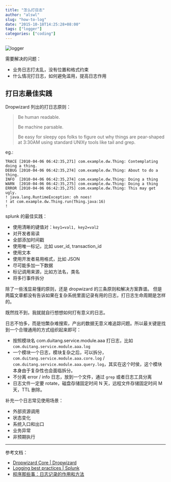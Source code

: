 ```yaml
---
title: "怎么打日志"
author: "alswl"
slug: "how-to-log"
date: "2015-10-18T14:25:28+08:00"
tags: ["logger"]
categories: ["coding"]
---
```


![logger](https://4ocf5n.dijingchao.com/upload_dropbox/201510/logger.jpg)

需要解决的问题：

* 业务日志打太乱，没有位置和格式约束
* 什么情况打日志，如何避免滥用，提高日志作用

## 打日志最佳实践

Dropwizard 列出的打日志原则：

> Be human readable.
> 
> Be machine parsable.
> 
> Be easy for sleepy ops folks to figure out why things are pear-shaped at 3:30AM using standard UNIXy tools like tail and grep.

eg.:

```
TRACE [2010-04-06 06:42:35,271] com.example.dw.Thing: Contemplating doing a thing.
DEBUG [2010-04-06 06:42:35,274] com.example.dw.Thing: About to do a thing.
INFO  [2010-04-06 06:42:35,274] com.example.dw.Thing: Doing a thing
WARN  [2010-04-06 06:42:35,275] com.example.dw.Thing: Doing a thing
ERROR [2010-04-06 06:42:35,275] com.example.dw.Thing: This may get ugly.
! java.lang.RuntimeException: oh noes!
! at com.example.dw.Thing.run(Thing.java:16)
!
```

splunk 的最佳实践：

* 使用清晰的键值对：`key1=val1, key2=val2`
* 对开发者易读
* 全部添加时间戳
* 使用唯一标记，比如 user_id, transaction_id
* 使用文本
* 使用开发者易用格式，比如 JSON
* 尽可能多加一下数据
* 标记调用来源，比如方法名，类名
* 将多行事件拆分

除了一些浅显易懂的原则，还是 dropwizard 的三条原则和解决方案靠谱。
但是两篇文章都没有告诉如果在复杂系统里面记录有用的日志，打日志生命周期是怎样的。

既然找不到，我就就自行想想如何打有意义的日志。

日志不怕多，而是怕繁杂难搜索，产出的数据无意义难追踪问题。所以最关键是找到一个合理通用的方式组织起来即可：

* 按照模块名 com.duitang.service.module.aaa 打日志，比如 `com.duitang.service.module.aaa.log`
* 一个模块一个日志，模块复杂之后，可以拆分，`com.duitang.service.module.aaa.core.log` / `com.duitang.service.module.aaa.query.log`，其实在这个时侯，这个模块本身由于复杂性也会面临拆分。
* 不分离 error / info 日志，放到一个文件，通过 `grep` 或者日志工具分离
* 日志文件一定要 rotate，磁盘存储固定时间 N 天，远程文件存储固定时间 M 天，TTL 删除。


补充一个日志常见使用场景：

* 外部资源调用
* 状态变化
* 系统入口和出口
* 业务异常
* 非预期执行

----

参考文档：

* [Dropwizard Core | Dropwizard](https://dropwizard.github.io/dropwizard/manual/core.html#logging)
* [Logging best practices | Splunk](http://dev.splunk.com/view/logging-best-practices/SP-CAAADP6)
* [程序那些事：日志记录的作用和方法](http://www.infoq.com/cn/articles/why-and-how-log)
